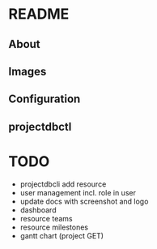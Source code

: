 # README

## About

## Images

## Configuration

## projectdbctl

# TODO
- projectdbcli add resource
- user management incl. role in user
- update docs with screenshot and logo
- dashboard
- resource teams
- resource milestones
- gantt chart (project GET)

